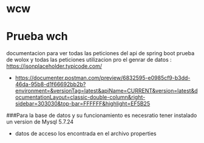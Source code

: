# wcw



# Prueba wch


documentacion para ver todas las peticiones del api de spring boot prueba de wolox y todas las peticiones utilizacion pro el genrar de datos : https://jsonplaceholder.typicode.com/

- https://documenter.postman.com/preview/6832595-e0985cf9-b3dd-46da-95b8-d1f66692bb2b?environment=&versionTag=latest&apiName=CURRENT&version=latest&documentationLayout=classic-double-column&right-sidebar=303030&top-bar=FFFFFF&highlight=EF5B25


###Para  la base de datos y su funcionamiento es  necesratio tener instalado un version de Mysql 5.7.24 

- datos de acceso los encontrada en el archivo properties 



